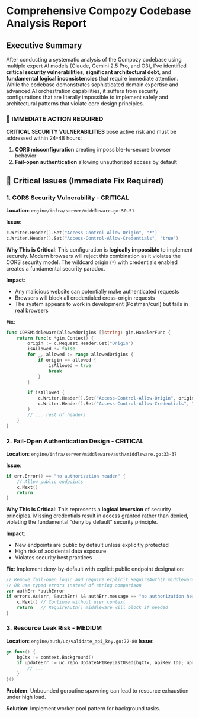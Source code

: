 # Comprehensive Compozy Codebase Analysis Report

## Executive Summary

After conducting a systematic analysis of the Compozy codebase using multiple expert AI models (Claude, Gemini 2.5 Pro, and O3), I've identified **critical security vulnerabilities**, **significant architectural debt**, and **fundamental logical inconsistencies** that require immediate attention. While the codebase demonstrates sophisticated domain expertise and advanced AI orchestration capabilities, it suffers from security configurations that are literally impossible to implement safely and architectural patterns that violate core design principles.

### 🚨 IMMEDIATE ACTION REQUIRED

**CRITICAL SECURITY VULNERABILITIES** pose active risk and must be addressed within 24-48 hours:

1. **CORS misconfiguration** creating impossible-to-secure browser behavior
2. **Fail-open authentication** allowing unauthorized access by default

## 🔴 Critical Issues (Immediate Fix Required)

### 1. CORS Security Vulnerability - CRITICAL

**Location**: `engine/infra/server/middleware.go:50-51`

**Issue**:

```go
c.Writer.Header().Set("Access-Control-Allow-Origin", "*")
c.Writer.Header().Set("Access-Control-Allow-Credentials", "true")
```

**Why This is Critical**: This configuration is **logically impossible** to implement securely. Modern browsers will reject this combination as it violates the CORS security model. The wildcard origin (`*`) with credentials enabled creates a fundamental security paradox.

**Impact**:

- Any malicious website can potentially make authenticated requests
- Browsers will block all credentialed cross-origin requests
- The system appears to work in development (Postman/curl) but fails in real browsers

**Fix**:

```go
func CORSMiddleware(allowedOrigins []string) gin.HandlerFunc {
    return func(c *gin.Context) {
        origin := c.Request.Header.Get("Origin")
        isAllowed := false
        for _, allowed := range allowedOrigins {
            if origin == allowed {
                isAllowed = true
                break
            }
        }

        if isAllowed {
            c.Writer.Header().Set("Access-Control-Allow-Origin", origin)
            c.Writer.Header().Set("Access-Control-Allow-Credentials", "true")
        }
        // ... rest of headers
    }
}
```

### 2. Fail-Open Authentication Design - CRITICAL

**Location**: `engine/infra/server/middleware/auth/middleware.go:33-37`

**Issue**:

```go
if err.Error() == "no authorization header" {
    // Allow public endpoints
    c.Next()
    return
}
```

**Why This is Critical**: This represents a **logical inversion** of security principles. Missing credentials result in access granted rather than denied, violating the fundamental "deny by default" security principle.

**Impact**:

- New endpoints are public by default unless explicitly protected
- High risk of accidental data exposure
- Violates security best practices

**Fix**: Implement deny-by-default with explicit public endpoint designation:

```go
// Remove fail-open logic and require explicit RequireAuth() middleware
// OR use typed errors instead of string comparison
var authErr *authError
if errors.As(err, &authErr) && authErr.message == "no authorization header" {
    c.Next() // Continue without user context
    return   // RequireAuth() middleware will block if needed
}
```

### 3. Resource Leak Risk - MEDIUM

**Location**: `engine/auth/uc/validate_api_key.go:72-80`
**Issue**:

```go
go func() {
    bgCtx := context.Background()
    if updateErr := uc.repo.UpdateAPIKeyLastUsed(bgCtx, apiKey.ID); updateErr != nil {
        // ...
    }
}()
```

**Problem**: Unbounded goroutine spawning can lead to resource exhaustion under high load.

**Solution**: Implement worker pool pattern for background tasks.
